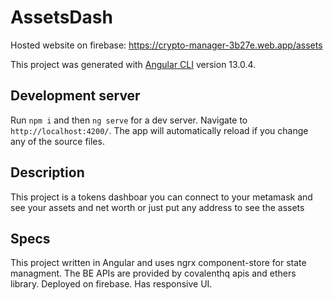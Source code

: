 # AssetsDash

Hosted website on firebase: https://crypto-manager-3b27e.web.app/assets

This project was generated with [Angular CLI](https://github.com/angular/angular-cli) version 13.0.4.

## Development server

Run `npm i` and then `ng serve` for a dev server. Navigate to `http://localhost:4200/`. The app will automatically reload if you change any of the source files.

## Description
This project is a tokens dashboar you can connect to your metamask and see your assets and net worth or just put any address to see the assets

## Specs
This project written in Angular and uses ngrx component-store for state managment.
The BE APIs are provided by covalenthq apis and ethers library.
Deployed on firebase.
Has responsive UI.
